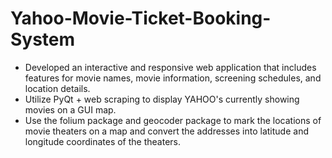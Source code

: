 # Yahoo-Movie-Ticket-Booking-System

* Developed an interactive and responsive web application that includes features for movie names, movie information, screening schedules, and location details.
* Utilize PyQt + web scraping to display YAHOO's currently showing movies on a GUI map.
* Use the folium package and geocoder package to mark the locations of movie theaters on a map and convert the addresses into latitude and longitude coordinates of the theaters.
